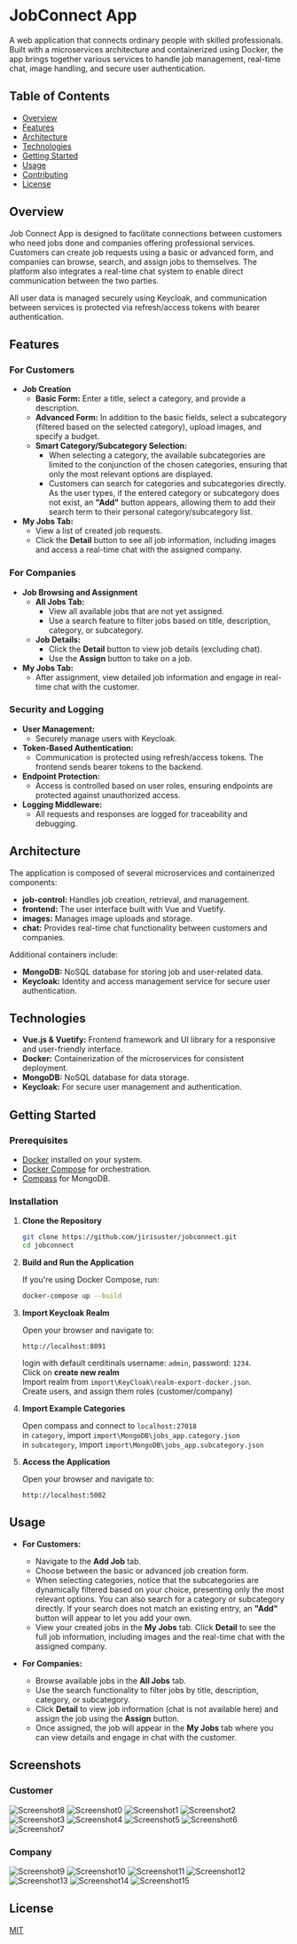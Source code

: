 # JobConnect App

A web application that connects ordinary people with skilled professionals. Built with a microservices architecture and containerized using Docker, the app brings together various services to handle job management, real-time chat, image handling, and secure user authentication.

## Table of Contents

- [Overview](#overview)
- [Features](#features)
- [Architecture](#architecture)
- [Technologies](#technologies)
- [Getting Started](#getting-started)
- [Usage](#usage)
- [Contributing](#contributing)
- [License](#license)

## Overview

Job Connect App is designed to facilitate connections between customers who need jobs done and companies offering professional services. Customers can create job requests using a basic or advanced form, and companies can browse, search, and assign jobs to themselves. The platform also integrates a real-time chat system to enable direct communication between the two parties.

All user data is managed securely using Keycloak, and communication between services is protected via refresh/access tokens with bearer authentication.

## Features

### For Customers

- **Job Creation**  
  - **Basic Form:** Enter a title, select a category, and provide a description.  
  - **Advanced Form:** In addition to the basic fields, select a subcategory (filtered based on the selected category), upload images, and specify a budget.
  - **Smart Category/Subcategory Selection:**  
    - When selecting a category, the available subcategories are limited to the conjunction of the chosen categories, ensuring that only the most relevant options are displayed.  
    - Customers can search for categories and subcategories directly. As the user types, if the entered category or subcategory does not exist, an **"Add"** button appears, allowing them to add their search term to their personal category/subcategory list.
- **My Jobs Tab:**  
  - View a list of created job requests.
  - Click the **Detail** button to see all job information, including images and access a real-time chat with the assigned company.

### For Companies

- **Job Browsing and Assignment**  
  - **All Jobs Tab:**  
    - View all available jobs that are not yet assigned.
    - Use a search feature to filter jobs based on title, description, category, or subcategory.
  - **Job Details:**  
    - Click the **Detail** button to view job details (excluding chat).
    - Use the **Assign** button to take on a job.
- **My Jobs Tab:**  
  - After assignment, view detailed job information and engage in real-time chat with the customer.

### Security and Logging

- **User Management:**  
  - Securely manage users with Keycloak.
- **Token-Based Authentication:**  
  - Communication is protected using refresh/access tokens. The frontend sends bearer tokens to the backend.
- **Endpoint Protection:**  
  - Access is controlled based on user roles, ensuring endpoints are protected against unauthorized access.
- **Logging Middleware:**  
  - All requests and responses are logged for traceability and debugging.

## Architecture

The application is composed of several microservices and containerized components:

- **job-control:** Handles job creation, retrieval, and management.
- **frontend:** The user interface built with Vue and Vuetify.
- **images:** Manages image uploads and storage.
- **chat:** Provides real-time chat functionality between customers and companies.

Additional containers include:

- **MongoDB:** NoSQL database for storing job and user-related data.
- **Keycloak:** Identity and access management service for secure user authentication.

## Technologies

- **Vue.js & Vuetify:** Frontend framework and UI library for a responsive and user-friendly interface.
- **Docker:** Containerization of the microservices for consistent deployment.
- **MongoDB:** NoSQL database for data storage.
- **Keycloak:** For secure user management and authentication.

## Getting Started

### Prerequisites

- [Docker](https://www.docker.com/get-started) installed on your system.
- [Docker Compose](https://docs.docker.com/compose/) for orchestration.
- [Compass](https://www.mongodb.com/try/download/compass) for MongoDB.

### Installation

1. **Clone the Repository**

    ```bash
    git clone https://github.com/jirisuster/jobconnect.git
    cd jobconnect
    ```

2. **Build and Run the Application**

    If you're using Docker Compose, run:

    ```bash
    docker-compose up --build
    ```
3. **Import Keycloak Realm**

    Open your browser and navigate to:

    ```
    http://localhost:8091
    ```
    login with default cerditinals username: ```admin```, password: ```1234```.\
    Click on **create new realm**\
    Import realm from ```import\KeyCloak\realm-export-docker.json```.\
    Create users, and assign them roles (customer/company)

4. **Import Example Categories**

    Open compass and connect to ```localhost:27018```\
    in ```category```, import ```import\MongoDB\jobs_app.category.json```\
    in ```subcategory```, import ```import\MongoDB\jobs_app.subcategory.json```

5. **Access the Application**

    Open your browser and navigate to:

    ```
    http://localhost:5002
    ```

## Usage

- **For Customers:**
  - Navigate to the **Add Job** tab.
  - Choose between the basic or advanced job creation form.
  - When selecting categories, notice that the subcategories are dynamically filtered based on your choice, presenting only the most relevant options. You can also search for a category or subcategory directly. If your search does not match an existing entry, an **"Add"** button will appear to let you add your own.
  - View your created jobs in the **My Jobs** tab. Click **Detail** to see the full job information, including images and the real-time chat with the assigned company.

- **For Companies:**
  - Browse available jobs in the **All Jobs** tab.
  - Use the search functionality to filter jobs by title, description, category, or subcategory.
  - Click **Detail** to view job information (chat is not available here) and assign the job using the **Assign** button.
  - Once assigned, the job will appear in the **My Jobs** tab where you can view details and engage in chat with the customer.


## Screenshots
### Customer

![Screenshot8](Screenshots/main_page.png)
![Screenshot0](Screenshots/customer_add_1.png)
![Screenshot1](Screenshots/customer_add_2.png)
![Screenshot2](Screenshots/customer_add_3.png)
![Screenshot3](Screenshots/customer_add_4.png)
![Screenshot4](Screenshots/customer_add_5.png)
![Screenshot5](Screenshots/customer_add_6.png)
![Screenshot6](Screenshots/customer_all_1.png)
![Screenshot7](Screenshots/customer_all_2.png)

### Company

![Screenshot9](Screenshots/company_all_1.png)
![Screenshot10](Screenshots/company_all_2.png)
![Screenshot11](Screenshots/company_all_3.png)
![Screenshot12](Screenshots/customer_all_2.png)
![Screenshot13](Screenshots/customer_all_2.png)
![Screenshot14](Screenshots/customer_all_2.png)
![Screenshot15](Screenshots/customer_company_chat.png)

## License

[MIT](https://choosealicense.com/licenses/mit/)

